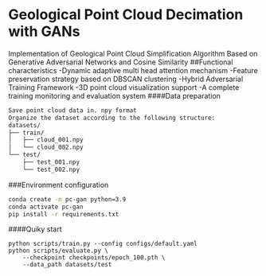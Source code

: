 # Geological Point Cloud Decimation with GANs
Implementation of Geological Point Cloud Simplification Algorithm Based on Generative Adversarial Networks and Cosine Similarity
##Functional characteristics
-Dynamic adaptive multi head attention mechanism
-Feature preservation strategy based on DBSCAN clustering
-Hybrid Adversarial Training Framework
-3D point cloud visualization support
-A complete training monitoring and evaluation system
####Data preparation
```bash
Save point cloud data in. npy format
Organize the dataset according to the following structure:
datasets/
├── train/
│   ├── cloud_001.npy
│   └── cloud_002.npy
└── test/
    ├── test_001.npy
    └── test_002.npy
```

###Environment configuration
```bash
conda create -n pc-gan python=3.9
conda activate pc-gan
pip install -r requirements.txt
```
####Quiky start
```
python scripts/train.py --config configs/default.yaml
python scripts/evaluate.py \
    --checkpoint checkpoints/epoch_100.pth \
    --data_path datasets/test


